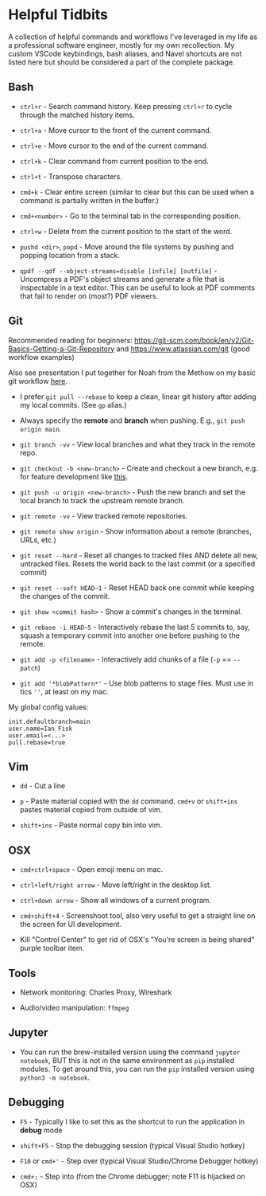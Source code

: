 # Helpful Tidbits

A collection of helpful commands and workflows I've leveraged in my life as a professional software engineer, mostly for my own recollection. My custom VSCode keybindings, bash aliases, and Navel shortcuts are not listed here but should be considered a part of the complete package.

## Bash

- `ctrl+r` - Search command history. Keep pressing `ctrl+r` to cycle through the matched history items.

- `ctrl+a` - Move cursor to the front of the current command.

- `ctrl+e` - Move cursor to the end of the current command.

- `ctrl+k` - Clear command from current position to the end.

- `ctrl+t` - Transpose characters.

- `cmd+k` - Clear entire screen (similar to clear but this can be used when a command is partially written in the buffer.)

- `cmd+<number>` - Go to the terminal tab in the corresponding position.

- `ctrl+w` - Delete from the current position to the start of the word.

- `pushd <dir>`, `popd` - Move around the file systems by pushing and popping location from a stack.

- `qpdf --qdf --object-streams=disable [infile] [outfile]` - Uncompress a PDF's object streams and generate a file that is inspectable in a text editor. This can be useful to look at PDF comments that fail to render on (most?) PDF viewers.

## Git

Recommended reading for beginners: https://git-scm.com/book/en/v2/Git-Basics-Getting-a-Git-Repository and https://www.atlassian.com/git (good workflow examples)

Also see presentation I put together for Noah from the Methow on my basic git workflow [here](https://docs.google.com/presentation/d/1ysDcqWkBORyktLzNlvPg5xz-y1O9Kpibbv-lKYXCVHw/edit#slide=id.gc6f73a04f_0_0).

- I prefer `git pull --rebase` to keep a clean, linear git history after adding my local commits. (See `gp` alias.)

- Always specify the **remote** and **branch** when pushing. E.g., `git push origin main`.

- `git branch -vv` - View local branches and what they track in the remote repo.

- `git checkout -b <new-branch>` - Create and checkout a new branch, e.g. for feature development like [this](https://www.atlassian.com/git/tutorials/comparing-workflows/feature-branch-workflow).

- `git push -u origin <new-branch>` - Push the new branch and set the local branch to track the upstream remote branch.

- `git remote -vv` - View tracked remote repositories.

- `git remote show origin` - Show information about a remote (branches, URLs, etc.)

- `git reset --hard` - Reset all changes to tracked files AND delete all new, untracked files. Resets the world back to the last commit (or a specified commit)

- `git reset --soft HEAD~1` - Reset HEAD back one commit while keeping the changes of the commit.

- `git show <commit hash>` - Show a commit's changes in the terminal.

- `git rebase -i HEAD~5` - Interactively rebase the last 5 commits to, say, squash a temporary commit into another one before pushing to the remote.

- `git add -p <filename>` - Interactively add chunks of a file (`-p` == `--patch`)

- `git add '*blobPattern*'` - Use blob patterns to stage files. Must use in tics `''`, at least on my mac.

My global config values:

```
init.defaultbranch=main
user.name=Ian Fisk
user.email=<...>
pull.rebase=true
```

## Vim

- `dd` - Cut a line

- `p` - Paste material copied with the `dd` command. `cmd+v` or `shift+ins` pastes material copied from outside of vim.

- `shift+ins` - Paste normal copy bin into vim.

## OSX

- `cmd+ctrl+space` - Open emoji menu on mac.

- `ctrl+left/right arrow` - Move left/right in the desktop list.

- `ctrl+down arrow` - Show all windows of a current program.

- `cmd+shift+4` - Screenshoot tool, also very useful to get a straight line on the screen for UI development.

- Kill "Control Center" to get rid of OSX's "You're screen is being shared" purple toolbar item.

## Tools

- Network monitoring: Charles Proxy, Wireshark

- Audio/video manipulation: `ffmpeg`

## Jupyter

- You can run the brew-installed version using the command `jupyter notebook`, BUT this is not in the same environment as `pip` installed modules. To get around this, you can run the `pip` installed version using `python3 -m notebook`.

## Debugging

- `F5` - Typically I like to set this as the shortcut to run the application in **debug** mode

- `shift+F5` - Stop the debugging session (typical Visual Studio hotkey)

- `F10` or `cmd+'` - Step over (typical Visual Studio/Chrome Debugger hotkey)

- `cmd+;`  - Step into (from the Chrome debugger; note F11 is hijacked on OSX)
